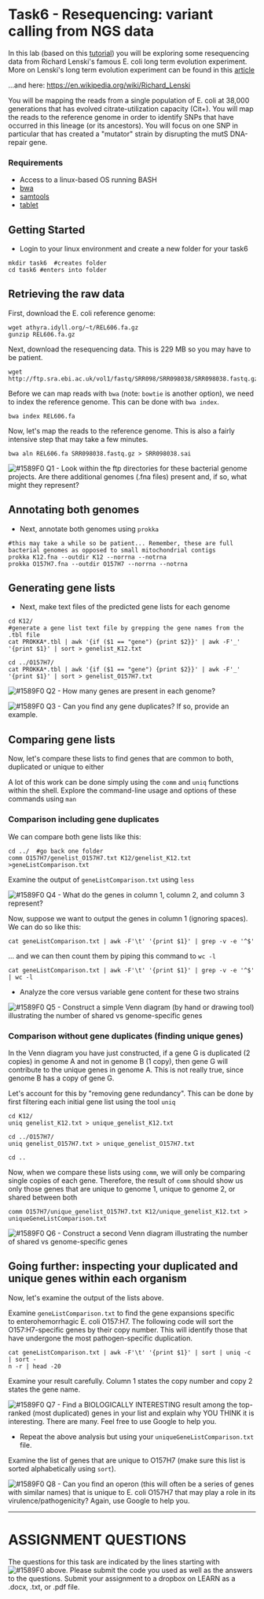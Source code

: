 # Task6 - Resequencing: variant calling from NGS data

In this lab (based on this [tutorial](https://angus.readthedocs.io/en/2014/variant.html)) you will be exploring some resequencing data from Richard Lenski's famous E. coli long term evolution experiment.
More on Lenski's long term evolution experiment can be found in this [article](http://www.nature.com/nature/journal/v489/n7417/full/nature11514.html)

...and here: https://en.wikipedia.org/wiki/Richard_Lenski

You will be mapping the reads from a single population of E. coli at 38,000 generations that has evolved citrate-utilization capacity (Cit+). You will map the reads to the reference genome in order to identify SNPs that have occurred in this lineage (or its ancestors). You will focus on one SNP in particular that has created a "mutator" strain by disrupting the mutS DNA-repair gene.


### Requirements

* Access to a linux-based OS running BASH
* [bwa](http://bio-bwa.sourceforge.net/)
* [samtools](http://samtools.sourceforge.net/)
* [tablet](https://ics.hutton.ac.uk/tablet/download-tablet/)


## Getting Started

* Login to your linux environment and create a new folder for your task6

```
mkdir task6  #creates folder
cd task6 #enters into folder
```

## Retrieving the raw data

First, download the E. coli reference genome:

```
wget athyra.idyll.org/~t/REL606.fa.gz
gunzip REL606.fa.gz
```

Next, download the resequencing data. This is 229 MB so you may have to be patient.

```
wget http://ftp.sra.ebi.ac.uk/vol1/fastq/SRR098/SRR098038/SRR098038.fastq.gz
```

Before we can map reads with `bwa` (note: `bowtie` is another option), we need to index the reference genome. This can be done with `bwa index`.

```
bwa index REL606.fa
```

Now, let's map the reads to the reference genome. This is also a fairly intensive step that may take a few minutes.

```
bwa aln REL606.fa SRR098038.fastq.gz > SRR098038.sai
```



![#1589F0](https://placehold.it/15/1589F0/000000?text=+) Q1 - Look within the ftp directories for these bacterial genome projects. Are there additional genomes (.fna files) present and, if so, what might they represent?


## Annotating both genomes

* Next, annotate both genomes using `prokka`

```
#this may take a while so be patient... Remember, these are full bacterial genomes as opposed to small mitochondrial contigs
prokka K12.fna --outdir K12 --norrna --notrna
prokka O157H7.fna --outdir O157H7 --norrna --notrna
```

## Generating gene lists

* Next, make text files of the predicted gene lists for each genome

```
cd K12/
#generate a gene list text file by grepping the gene names from the .tbl file
cat PROKKA*.tbl | awk '{if ($1 == "gene") {print $2}}' | awk -F'_' '{print $1}' | sort > genelist_K12.txt

cd ../O157H7/
cat PROKKA*.tbl | awk '{if ($1 == "gene") {print $2}}' | awk -F'_' '{print $1}' | sort > genelist_O157H7.txt
```


![#1589F0](https://placehold.it/15/1589F0/000000?text=+) Q2 - How many genes are present in each genome?

![#1589F0](https://placehold.it/15/1589F0/000000?text=+) Q3 - Can you find any gene duplicates? If so, provide an example.

## Comparing gene lists

Now, let's compare these lists to find genes that are common to both, duplicated or unique to either

A lot of this work can be done simply using the `comm` and `uniq` functions within the shell.
Explore the command-line usage and options of these commands using `man`

### Comparison including gene duplicates

We can compare both gene lists like this:

```
cd ../  #go back one folder
comm O157H7/genelist_O157H7.txt K12/genelist_K12.txt >geneListComparison.txt
```

Examine the output of `geneListComparison.txt` using `less`

![#1589F0](https://placehold.it/15/1589F0/000000?text=+) Q4 - What do the genes in column 1, column 2, and column 3 represent? 

Now, suppose we want to output the genes in column 1 (ignoring spaces). We can do so like this:

```
cat geneListComparison.txt | awk -F'\t' '{print $1}' | grep -v -e '^$'
```

... and we can then count them by piping this command to `wc -l`

```
cat geneListComparison.txt | awk -F'\t' '{print $1}' | grep -v -e '^$' | wc -l
```

* Analyze the core versus variable gene content for these two strains

![#1589F0](https://placehold.it/15/1589F0/000000?text=+) Q5 - Construct a simple Venn diagram (by hand or drawing tool) illustrating the number of shared vs genome-specific genes


### Comparison without gene duplicates (finding unique genes)

In the Venn diagram you have just constructed, if a gene G is duplicated (2 copies) in genome A and not in genome B (1 copy), then gene G will contribute to the unique genes in genome A. This is not really true, since genome B has a copy of gene G.

Let's account for this by "removing gene redundancy". This can be done by first filtering each initial gene list using the tool `uniq`

```
cd K12/
uniq genelist_K12.txt > unique_genelist_K12.txt

cd ../O157H7/
uniq genelist_O157H7.txt > unique_genelist_O157H7.txt

cd ..
```

Now, when we compare these lists using `comm`, we will only be comparing single copies of each gene. Therefore, the result of `comm` should show us only those genes that are unique to genome 1, unique to genome 2, or shared between both

```
comm O157H7/unique_genelist_O157H7.txt K12/unique_genelist_K12.txt > uniqueGeneListComparison.txt
```

![#1589F0](https://placehold.it/15/1589F0/000000?text=+) Q6 - Construct a second Venn diagram illustrating the number of shared vs genome-specific genes


## Going further: inspecting your duplicated and unique genes within each organism

Now, let's examine the output of the lists above.

Examine `geneListComparison.txt` to find the gene expansions specific to enterohemorrhagic E. coli O157:H7. The following code will sort the O157:H7-specific genes by their copy number. This will identify those that have undergone the most pathogen-specific duplication.

```
cat geneListComparison.txt | awk -F'\t' '{print $1}' | sort | uniq -c | sort -
n -r | head -20
```

Examine your result carefully. Column 1 states the copy number and copy 2 states the gene name.

![#1589F0](https://placehold.it/15/1589F0/000000?text=+) Q7 - Find a BIOLOGICALLY INTERESTING result among the top-ranked (most duplicated) genes in your list and explain why YOU THINK it is interesting. There are many. Feel free to use Google to help you.

* Repeat the above analysis but using your `uniqueGeneListComparison.txt` file.

Examine the list of genes that are unique to O157H7 (make sure this list is sorted alphabetically using `sort`).

![#1589F0](https://placehold.it/15/1589F0/000000?text=+) Q8 - Can you find an operon (this will often be a series of genes with similar names) that is unique to E. coli O157H7 that may play a role in its virulence/pathogenicity? Again, use Google to help you.


---

# ASSIGNMENT QUESTIONS

The questions for this task are indicated by the lines starting with ![#1589F0](https://placehold.it/15/1589F0/000000?text=+) above.
Please submit the code you used as well as the answers to the questions. Submit your assignment to a dropbox on LEARN as a .docx, .txt, or .pdf file.









 











